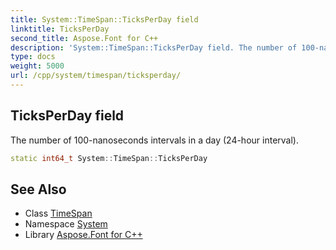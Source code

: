 ```yaml
---
title: System::TimeSpan::TicksPerDay field
linktitle: TicksPerDay
second_title: Aspose.Font for C++
description: 'System::TimeSpan::TicksPerDay field. The number of 100-nanoseconds intervals in a day (24-hour interval) in C++.'
type: docs
weight: 5000
url: /cpp/system/timespan/ticksperday/
---
```

## TicksPerDay field


The number of 100-nanoseconds intervals in a day (24-hour interval).

```cpp
static int64_t System::TimeSpan::TicksPerDay
```

## See Also

* Class [TimeSpan](../)
* Namespace [System](../../)
* Library [Aspose.Font for C++](../../../)
